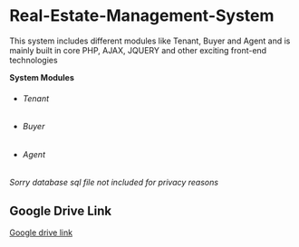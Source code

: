 # Real-Estate-Management-System

This system includes different modules like Tenant, Buyer and Agent and is mainly built in core PHP, AJAX, JQUERY and other exciting front-end technologies

**System Modules**

- ###### Tenant
- ###### Buyer
- ###### Agent

_Sorry database sql file not included for privacy reasons_

## Google Drive Link

[Google drive link](https://drive.google.com/file/d/167AgrnbCYqC0eJwrWGhVTb-BZmi92Q2V/view?usp=sharing)
